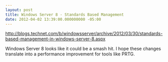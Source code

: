 ```yaml
---
layout: post
title: Windows Server 8 - Standards Based Management
date: 2012-04-02 13:39:00.000000000 -05:00
---
```

http://blogs.technet.com/b/windowsserver/archive/2012/03/30/standards-based-management-in-windows-server-8.aspx

Windows Server 8 looks like it could be a smash hit. I hope these changes
translate into a performance improvement for tools like PRTG.
